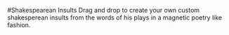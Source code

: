 #Shakespearean Insults
Drag and drop to create your own custom shakesperean insults from the words of his plays in a magnetic poetry like fashion.  
